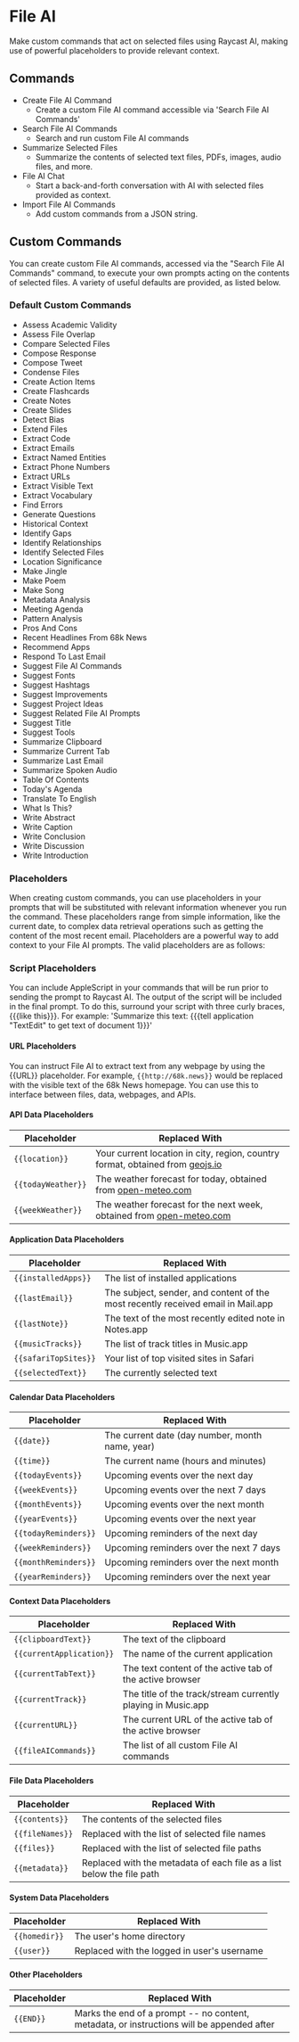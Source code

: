# File AI

Make custom commands that act on selected files using Raycast AI, making use of powerful placeholders to provide relevant context.

## Commands

- Create File AI Command
    - Create a custom File AI command accessible via 'Search File AI Commands'
- Search File AI Commands
    - Search and run custom File AI commands
- Summarize Selected Files
    - Summarize the contents of selected text files, PDFs, images, audio files, and more.
- File AI Chat
    - Start a back-and-forth conversation with AI with selected files provided as context.
- Import File AI Commands
    - Add custom commands from a JSON string.

## Custom Commands

You can create custom File AI commands, accessed via the "Search File AI Commands" command, to execute your own prompts acting on the contents of selected files. A variety of useful defaults are provided, as listed below.

### Default Custom Commands

- Assess Academic Validity
- Assess File Overlap
- Compare Selected Files
- Compose Response
- Compose Tweet
- Condense Files
- Create Action Items
- Create Flashcards
- Create Notes
- Create Slides
- Detect Bias
- Extend Files
- Extract Code
- Extract Emails
- Extract Named Entities
- Extract Phone Numbers
- Extract URLs
- Extract Visible Text
- Extract Vocabulary
- Find Errors
- Generate Questions
- Historical Context
- Identify Gaps
- Identify Relationships
- Identify Selected Files
- Location Significance
- Make Jingle
- Make Poem
- Make Song
- Metadata Analysis
- Meeting Agenda
- Pattern Analysis
- Pros And Cons
- Recent Headlines From 68k News
- Recommend Apps
- Respond To Last Email
- Suggest File AI Commands
- Suggest Fonts
- Suggest Hashtags
- Suggest Improvements
- Suggest Project Ideas
- Suggest Related File AI Prompts
- Suggest Title
- Suggest Tools
- Summarize Clipboard
- Summarize Current Tab
- Summarize Last Email
- Summarize Spoken Audio
- Table Of Contents
- Today's Agenda
- Translate To English
- What Is This?
- Write Abstract
- Write Caption
- Write Conclusion
- Write Discussion
- Write Introduction

### Placeholders

When creating custom commands, you can use placeholders in your prompts that will be substituted with relevant information whenever you run the command. These placeholders range from simple information, like the current date, to complex data retrieval operations such as getting the content of the most recent email. Placeholders are a powerful way to add context to your File AI prompts. The valid placeholders are as follows:

### Script Placeholders

You can include AppleScript in your commands that will be run prior to sending the prompt to Raycast AI. The output of the script will be included in the final prompt. To do this, surround your script with three curly braces, {{{like this}}}. For example: 'Summarize this text: {{{tell application "TextEdit" to get text of document 1}}}'

#### URL Placeholders

You can instruct File AI to extract text from any webpage by using the {{URL}} placeholder. For example, `{{http://68k.news}}` would be replaced with the visible text of the 68k News homepage. You can use this to interface between files, data, webpages, and APIs.

#### API Data Placeholders
| Placeholder | Replaced With |
| --- | --- |
| `{{location}}` | Your current location in city, region, country format, obtained from [geojs.io](https://get.geojs.io) |
| `{{todayWeather}}` | The weather forecast for today, obtained from [open-meteo.com](https://open-meteo.com) |
| `{{weekWeather}}` | The weather forecast for the next week, obtained from [open-meteo.com](https://open-meteo.com) |

#### Application Data Placeholders
| Placeholder | Replaced With |
| --- | --- |
| `{{installedApps}}` | The list of installed applications |
| `{{lastEmail}}` | The subject, sender, and content of the most recently received email in Mail.app |
| `{{lastNote}}` | The text of the most recently edited note in Notes.app |
| `{{musicTracks}}` | The list of track titles in Music.app |
| `{{safariTopSites}}` | Your list of top visited sites in Safari |
| `{{selectedText}}` | The currently selected text |

#### Calendar Data Placeholders
| Placeholder | Replaced With |
| --- | --- |
| `{{date}}` | The current date (day number, month name, year) |
| `{{time}}` | The current name (hours and minutes) |
| `{{todayEvents}}` | Upcoming events over the next day |
| `{{weekEvents}}` | Upcoming events over the next 7 days |
| `{{monthEvents}}` | Upcoming events over the next month |
| `{{yearEvents}}` | Upcoming events over the next year |
| `{{todayReminders}}` | Upcoming reminders of the next day |
| `{{weekReminders}}` | Upcoming reminders over the next 7 days |
| `{{monthReminders}}` | Upcoming reminders over the next month |
| `{{yearReminders}}` | Upcoming reminders over the next year |

#### Context Data Placeholders
| Placeholder | Replaced With |
| --- | --- |
| `{{clipboardText}}` | The text of the clipboard |
| `{{currentApplication}}` | The name of the current application |
| `{{currentTabText}}` | The text content of the active tab of the active browser |
| `{{currentTrack}}` | The title of the track/stream currently playing in Music.app |
| `{{currentURL}}` | The current URL of the active tab of the active browser |
| `{{fileAICommands}}` | The list of all custom File AI commands |

#### File Data Placeholders
| Placeholder | Replaced With |
| --- | --- |
| `{{contents}}` | The contents of the selected files |
| `{{fileNames}}` | Replaced with the list of selected file names |
| `{{files}}` | Replaced with the list of selected file paths |
| `{{metadata}}` | Replaced with the metadata of each file as a list below the file path |

#### System Data Placeholders
| Placeholder | Replaced With |
| --- | --- |
| `{{homedir}}` | The user's home directory |
| `{{user}}` | Replaced with the logged in user's username |

#### Other Placeholders
| Placeholder | Replaced With |
| --- | --- |
| `{{END}}` | Marks the end of a prompt -- no content, metadata, or instructions will be appended after |